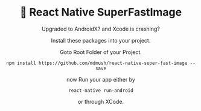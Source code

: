 <h1 align="center">
  🚩 React Native SuperFastImage
</h1>

<div align="center">
Upgraded to AndroidX? and Xcode is crashing?

Install these packages into your project.

Goto Root Folder of your Project.

`npm install https://github.com/mdmush/react-native-super-fast-image --save`

now Run your app either by 

`react-native run-android`

or through XCode.

</div>

